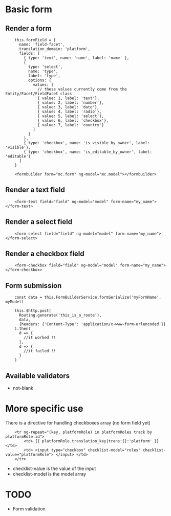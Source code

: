 
Basic form
============

Render a form
-------------------------

```
    this.formField = {
      name: 'field-facet',
      translation_domain: 'platform',
      fields: [
        { type: 'text', name: 'name', label: 'name' },
        {
          type: 'select',
          name: 'type',
          label: 'type',
          options: {
            values: [
              // these values currently come from the Entity/Facet/FieldFacet class
              { value: 1, label: 'text'},
              { value: 2, label: 'number'},
              { value: 3, label: 'date'},
              { value: 4, label: 'radio'},
              { value: 5, label: 'select'},
              { value: 6, label: 'checkbox'},
              { value: 7, label: 'country'}
            ]
          }
        },
        { type: 'checkbox', name: 'is_visible_by_owner', label: 'visible'},
        { type: 'checkbox', name: 'is_editable_by_owner', label: 'editable'}
      ]
    }
```

```
    <formbuilder form="mc.form" ng-model="mc.model"></formbuilder>
```

Render a text field
--------------------
```
    <form-text field="field" ng-model="model" form-name="my_name"></form-text>
```

Render a select field
--------------------
```
    <form-select field="field" ng-model="model" form-name="my_name"></form-select>
```

Render a checkbox field
--------------------
```
    <form-checkbox field="field" ng-model="model" form-name="my_name"></form-checkbox>
```

Form submission
----------------

```
    const data = this.FormBuilderService.formSerialize('myFormName', myModel)

    this.$http.post(
      Routing.generate('this_is_a_route'),
      data,
      {headers: {'Content-Type': 'application/x-www-form-urlencoded'}}
    ).then(
      d => {
        //it worked !!
      },
      d => {
        //it failed !!
      }
    )
```

Available validators
----------
- not-blank

More specific use
=================

There is a directive for handling checkboxes array (no form field yet)

```
    <tr ng-repeat="(key, platformRole) in platformRoles track by platformRole.id">
        <td> {{ platformRole.translation_key|trans:{}:'platform' }} </td>
        <td> <input type="checkbox" checklist-model="roles" checklist-value="platformRole"> </input> </td>
    </tr>
```

- checklist-value is the value of the input
- checklist-model is the model array

TODO
=====
- Form validation
